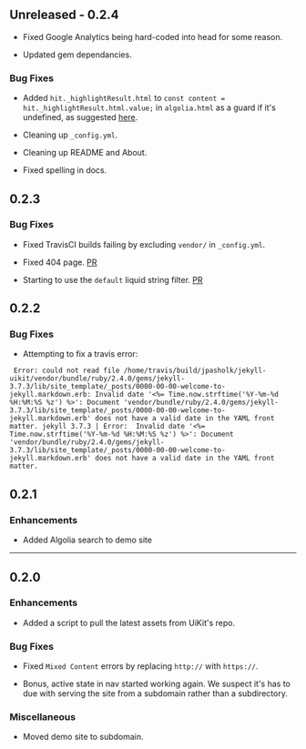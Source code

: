 ## Unreleased - 0.2.4

* Fixed Google Analytics being hard-coded into head for some reason.

* Updated gem dependancies.

### Bug Fixes

* Added `hit._highlightResult.html` to `const content = hit._highlightResult.html.value;` in `algolia.html` as a guard if it's undefined, as suggested [here](https://twitter.com/haroenv/status/992437695652745216).

* Cleaning up `_config.yml`.

* Cleaning up README and About.

* Fixed spelling in docs.

## 0.2.3

### Bug Fixes

* Fixed TravisCI builds failing by excluding `vendor/` in `_config.yml`.

* Fixed 404 page. [PR](https://github.com/jpasholk/jekyll-uikit/pull/21/commits/be799df87c95af7397ad127229733b47fdac09b6)

* Starting to use the `default` liquid string filter. [PR](https://github.com/jpasholk/jekyll-uikit/pull/20/commits/40d1d8325dcb71bf171588e01e122b9c9d119b98)

## 0.2.2

### Bug Fixes

* Attempting to fix a travis error:

` Error: could not read file /home/travis/build/jpasholk/jekyll-uikit/vendor/bundle/ruby/2.4.0/gems/jekyll-3.7.3/lib/site_template/_posts/0000-00-00-welcome-to-jekyll.markdown.erb: Invalid date '<%= Time.now.strftime('%Y-%m-%d %H:%M:%S %z') %>': Document 'vendor/bundle/ruby/2.4.0/gems/jekyll-3.7.3/lib/site_template/_posts/0000-00-00-welcome-to-jekyll.markdown.erb' does not have a valid date in the YAML front matter.
jekyll 3.7.3 | Error:  Invalid date '<%= Time.now.strftime('%Y-%m-%d %H:%M:%S %z') %>': Document 'vendor/bundle/ruby/2.4.0/gems/jekyll-3.7.3/lib/site_template/_posts/0000-00-00-welcome-to-jekyll.markdown.erb' does not have a valid date in the YAML front matter.`

## 0.2.1

### Enhancements

* Added Algolia search to demo site


*****

## 0.2.0

### Enhancements

* Added a script to pull the latest assets from UiKit's repo.

### Bug Fixes

* Fixed `Mixed Content` errors by replacing `http://` with `https://`.

* Bonus, active state in nav started working again. We suspect it's has to due with serving the site from a subdomain rather than a subdirectory.

### Miscellaneous

* Moved demo site to subdomain.
